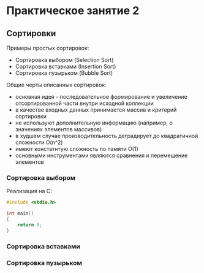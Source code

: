 # Практическое занятие 2

## Сортировки

Примеры простых сортировок:
- Сортировка выбором (Selection Sort)
- Сортировка вставками (Insertion Sort)
- Сортировка пузырьком (Bubble Sort)

Общие черты описанных сортировок:
- основная идея - последовательное формирование и увеличение отсортированной части внутри исходной коллекции
- в качестве входных данных принимается массив и критерий сортировки
- не используют дополнительную информацию (например, о значениях элементов массивов)
- в худшем случае производительность деградирует до квадратичной сложности O(n^2)
- имеют констатнтую сложность по памяти O(1)
- основными инструментами являются сравнения и перемещение элементов


### Сортировка выбором


Реализация на C:

```c 
#include <stdio.h>

int main() 
{
    return 0;
}
```
### Сортировка вставками
### Сортировка пузырьком

